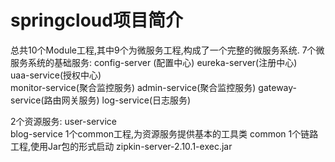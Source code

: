 # springcloud项目简介

总共10个Module工程,其中9个为微服务工程,构成了一个完整的微服务系统.
7个微服务系统的基础服务:
config-server (配置中心) 
eureka-server(注册中心)     
uaa-service(授权中心)       
monitor-service(聚合监控服务) 
admin-service(聚合监控服务) 
gateway-service(路由网关服务)
log-service(日志服务)   

2个资源服务:
user-service   
blog-service 
1个common工程,为资源服务提供基本的工具类
common
1个链路工程,使用Jar包的形式启动
zipkin-server-2.10.1-exec.jar   
